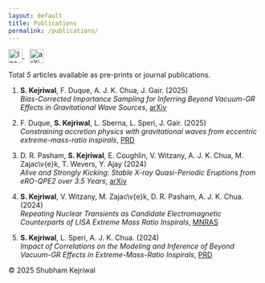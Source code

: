 ```yaml
---
layout: default
title: Publications
permalink: /publications/
---
```


<div style="text-align: left; margin-bottom: 15px;">

  <!-- InspireHEP -->
  <a href="https://inspirehep.net/authors/2739234?ui-citation-summary=true" target="_blank" title="InspireHEP Profile" style="margin-right: 10px;">
    <img src="shubham/assets/hep.jpg" alt="InspireHEP" style="height: 28px; vertical-align: middle;">
  </a>

  <!-- arXiv -->
  <a href="https://arxiv.org/search/advanced?advanced=&terms-0-operator=AND&terms-0-term=Kejriwal%2C+Shubham&terms-0-field=author&classification-physics=y&classification-physics_archives=all&classification-include_cross_list=include&date-year=&date-filter_by=date_range&date-from_date=2023&date-to_date=&date-date_type=submitted_date&abstracts=show&size=50&order=-announced_date_first" target="_blank" title="arXiv Search">
    <img src="shubham/assets/arxiv.png" alt="arXiv" style="height: 28px; vertical-align: middle;">
  </a>

</div>

Total *5* articles available as pre-prints or journal publications.

1. **S. Kejriwal**, F. Duque, A. J. K. Chua, J. Gair. (2025)  
    *Bias-Corrected Importance Sampling for Inferring Beyond Vacuum-GR Effects in Gravitational Wave Sources*, [arXiv](https://arxiv.org/abs/2503.01120)

2. F. Duque, **S. Kejriwal**, L. Sberna, L. Speri, J. Gair. (2025)  
    *Constraining accretion physics with gravitational waves from eccentric extreme-mass-ratio inspirals*, [PRD](https://journals.aps.org/prd/abstract/10.1103/PhysRevD.111.084006)

3. D. R. Pasham, **S. Kejriwal**, E. Coughlin, V. Witzany, A. J. K. Chua, M. Zajac\v{e}k, T. Wevers, Y. Ajay (2024)  
    *Alive and Strongly Kicking: Stable X-ray Quasi-Periodic Eruptions from eRO-QPE2 over 3.5 Years*, [arXiv](https://arxiv.org/abs/2411.00289)
    
4. **S. Kejriwal**, V. Witzany, M. Zajac\v{e}k, D. R. Pasham, A. J. K. Chua. (2024)  
    *Repeating Nuclear Transients as Candidate Electromagnetic Counterparts of LISA Extreme Mass Ratio Inspirals*, [MNRAS](https://doi.org/10.1093/mnras/stae1599)

5. **S. Kejriwal**, L. Speri, A. J. K. Chua. (2024)  
    *Impact of Correlations on the Modeling and Inference of Beyond Vacuum-GR Effects in Extreme-Mass-Ratio Inspirals*, [PRD](https://doi.org/10.1103/PhysRevD.110.084060)


© 2025 Shubham Kejriwal
